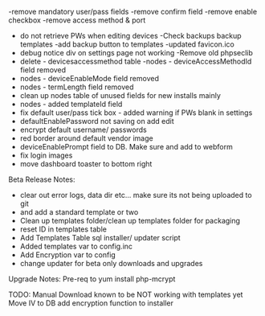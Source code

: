 -remove mandatory user/pass fields
-remove confirm field
-remove enable checkbox
-remove access method & port
- do not retrieve PWs when editing devices
-Check backups backup templates
-add backup button to templates
-updated favicon.ico
- debug notice div on settings page not working
-Remove old phpseclib
- delete - devicesaccessmethod table
-nodes - deviceAccessMethodId field removed
- nodes - deviceEnableMode field removed
- nodes - termLength field removed
- clean up nodes table of unused fields for new installs mainly
- nodes - added templateId field
- fix default user/pass tick box - added warning if PWs blank in settings
- defaultEnablePassword not saving on add edit
- encrypt default username/ passwords
- red border around default vendor image
- deviceEnablePrompt field to DB. Make sure and add to webform
- fix login images
- move dashboard toaster to bottom right

Beta Release Notes:
- clear out error logs, data dir etc... make sure its not being uploaded to git
- and add a standard template or two
- Clean up templates folder/clean up templates folder for packaging
- reset ID in templates table
- Add Templates Table sql installer/ updater script
- Added templates var to config.inc
- Add Encryption var to config
- change updater for beta only downloads and upgrades

Upgrade Notes:
Pre-req to yum install php-mcrypt

TODO:
Manual Download known to be NOT working with templates yet
Move IV to DB
add encryption function to installer
